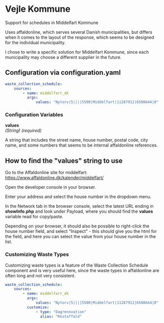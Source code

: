 # Vejle Kommune

Support for schedules in Middelfart Kommune

Uses affaldonline, which serves several Danish municipalities, but differs when it comes to the layout of the response, which seems to be designed for the individual municipality.

I chose to write a specific solution for Middelfart Kommune, since each municipality may choose a different supplier in the future.

## Configuration via configuration.yaml

```yaml
waste_collection_schedule:
    sources:
        - name: middelfart_dk
          args:
              values: "Nytorv|5||||5500|Middelfart|11287912|6508644|0"
```

### Configuration Variables

**values**  
_(String) (required)_

A string that includes the street name, house number, postal code, city name, and some numbers that seems to be internal affaldonline references. 

## How to find the "values" string to use

Go to the Affaldonline site for middelfart: https://www.affaldonline.dk/kalender/middelfart/

Open the developer console in your browser.

Enter your address and select the house number in the dropdown menu.

In the Network tab in the browser console, select the latest URL ending in **showInfo.php** and look under Payload, where you should find the **values** variable read for copy/paste.

Depending on your browser, it should also be possible to right-click the house number field, and select "Inspect" - this should give you the html for the field, and here you can select the value from your house number in the list.

### Customizing Waste Types

Customizing waste types is a feature of the Waste Collection Schedule component and is very useful here, since the waste types in affaldonline are often long and not very consistent.

```yaml
waste_collection_schedule:
    sources:
        - name: middelfart_dk
          args:
              values: "Nytorv|5||||5500|Middelfart|11287912|6508644|0"
          customize:
              - type: "Dagrenovation"
                alias: "Restaffald"
```
